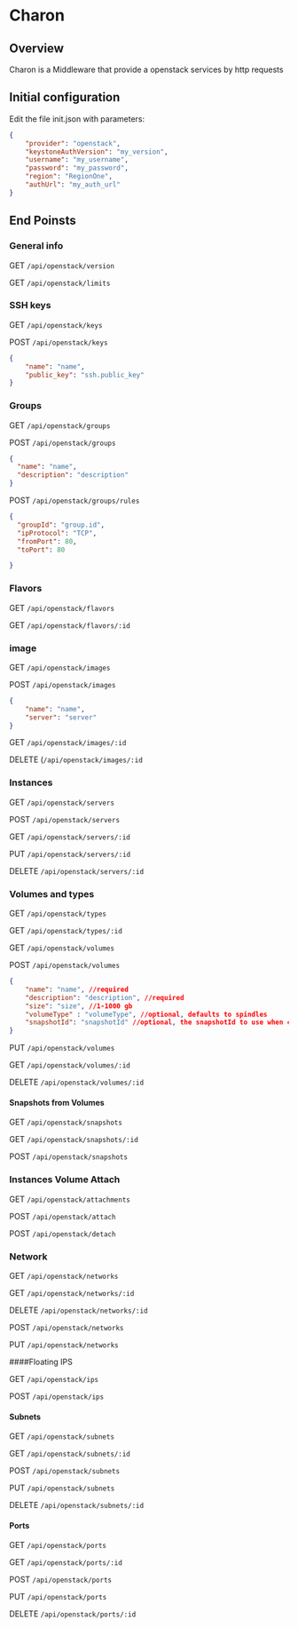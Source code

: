   # Charon

## Overview

Charon is a Middleware that provide a openstack services by http requests

## Initial configuration

Edit the file init.json with parameters:

```json
{
    "provider": "openstack",
    "keystoneAuthVersion": "my_version",
    "username": "my_username",
    "password": "my_password",
    "region": "RegionOne",
    "authUrl": "my_auth_url"
}
```

## End Poinsts

### General info

GET `/api/openstack/version`

GET `/api/openstack/limits`

### SSH keys

GET `/api/openstack/keys`

POST `/api/openstack/keys`

```json
{
    "name": "name",
    "public_key": "ssh.public_key"
}
```

### Groups

GET `/api/openstack/groups`

POST `/api/openstack/groups`

```json
{
  "name": "name",
  "description": "description"
}
```

POST `/api/openstack/groups/rules`

```json
{
  "groupId": "group.id",
  "ipProtocol": "TCP",
  "fromPort": 80,
  "toPort": 80

}
```

### Flavors

GET `/api/openstack/flavors`

GET `/api/openstack/flavors/:id`

### image

GET `/api/openstack/images`

POST `/api/openstack/images`

```json
{
    "name": "name",
    "server": "server"
}
```

GET `/api/openstack/images/:id`

DELETE (`/api/openstack/images/:id`

### Instances

GET `/api/openstack/servers`

POST `/api/openstack/servers`

GET `/api/openstack/servers/:id`

PUT `/api/openstack/servers/:id`

DELETE `/api/openstack/servers/:id`

### Volumes and types

GET `/api/openstack/types`

GET `/api/openstack/types/:id`

GET `/api/openstack/volumes`

POST `/api/openstack/volumes`

```json
{
    "name": "name", //required
    "description": "description", //required
    "size": "size", //1-1000 gb
    "volumeType" : "volumeType", //optional, defaults to spindles
    "snapshotId": "snapshotId" //optional, the snapshotId to use when creating the volume
}
```

PUT `/api/openstack/volumes`

GET `/api/openstack/volumes/:id`

DELETE `/api/openstack/volumes/:id`

#### Snapshots from Volumes

GET `/api/openstack/snapshots`

GET `/api/openstack/snapshots/:id`

POST `/api/openstack/snapshots`

### Instances Volume Attach

GET `/api/openstack/attachments`

POST `/api/openstack/attach`

POST `/api/openstack/detach`

### Network

GET `/api/openstack/networks`

GET `/api/openstack/networks/:id`

DELETE `/api/openstack/networks/:id`

POST `/api/openstack/networks`

PUT `/api/openstack/networks`

####Floating IPS

GET `/api/openstack/ips`

POST `/api/openstack/ips`

#### Subnets

GET `/api/openstack/subnets`

GET `/api/openstack/subnets/:id`

POST `/api/openstack/subnets`

PUT `/api/openstack/subnets`

DELETE `/api/openstack/subnets/:id`

#### Ports

GET `/api/openstack/ports`

GET `/api/openstack/ports/:id`

POST `/api/openstack/ports`

PUT `/api/openstack/ports`

DELETE `/api/openstack/ports/:id`
